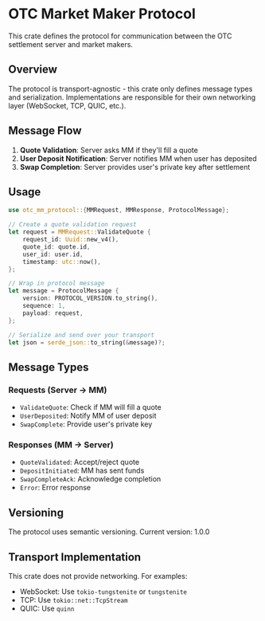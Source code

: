 # OTC Market Maker Protocol

This crate defines the protocol for communication between the OTC settlement server and market makers.

## Overview

The protocol is transport-agnostic - this crate only defines message types and serialization. Implementations are responsible for their own networking layer (WebSocket, TCP, QUIC, etc.).

## Message Flow

1. **Quote Validation**: Server asks MM if they'll fill a quote
2. **User Deposit Notification**: Server notifies MM when user has deposited
3. **Swap Completion**: Server provides user's private key after settlement

## Usage

```rust
use otc_mm_protocol::{MMRequest, MMResponse, ProtocolMessage};

// Create a quote validation request
let request = MMRequest::ValidateQuote {
    request_id: Uuid::new_v4(),
    quote_id: quote.id,
    user_id: user.id,
    timestamp: utc::now(),
};

// Wrap in protocol message
let message = ProtocolMessage {
    version: PROTOCOL_VERSION.to_string(),
    sequence: 1,
    payload: request,
};

// Serialize and send over your transport
let json = serde_json::to_string(&message)?;
```

## Message Types

### Requests (Server → MM)

- `ValidateQuote`: Check if MM will fill a quote
- `UserDeposited`: Notify MM of user deposit
- `SwapComplete`: Provide user's private key

### Responses (MM → Server)

- `QuoteValidated`: Accept/reject quote
- `DepositInitiated`: MM has sent funds
- `SwapCompleteAck`: Acknowledge completion
- `Error`: Error response

## Versioning

The protocol uses semantic versioning. Current version: 1.0.0

## Transport Implementation

This crate does not provide networking. For examples:

- WebSocket: Use `tokio-tungstenite` or `tungstenite`
- TCP: Use `tokio::net::TcpStream`
- QUIC: Use `quinn`
